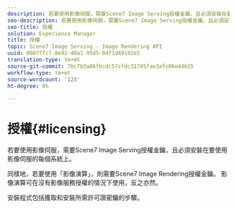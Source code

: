 ```yaml
---
description: 若要使用影像伺服，需要Scene7 Image Serving授權金鑰，且必須安裝在要使用影像伺服的每個系統上。
seo-description: 若要使用影像伺服，需要Scene7 Image Serving授權金鑰，且必須安裝在要使用影像伺服的每個系統上。
seo-title: 授權
solution: Experience Manager
title: 授權
topic: Scene7 Image Serving - Image Rendering API
uuid: 00877fc7-8e92-40a1-95d5-04f1d49182e5
translation-type: tm+mt
source-git-commit: 7bc7b3a86fbcdc57cfdc31745fae3afc06e44b15
workflow-type: tm+mt
source-wordcount: '123'
ht-degree: 0%

---
```



# 授權{#licensing}

若要使用影像伺服，需要Scene7 Image Serving授權金鑰，且必須安裝在要使用影像伺服的每個系統上。

同樣地，若要使用「影像演算」，則需要Scene7 Image Rendering授權金鑰。 影像演算可在沒有影像服務授權的情況下使用，反之亦然。

安裝程式包括獲取和安裝所需許可證密鑰的步驟。
